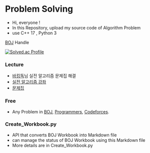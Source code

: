 # Problem Solving

- Hi, everyone !
- In this Repository, upload my source code of Algorithm Problem
- use C++ 17 , Python 3  

[BOJ](https://www.acmicpc.net/) Handle

[![Solved.ac Profile](http://mazassumnida.wtf/api/v2/generate_badge?boj=tree5678)](https://solved.ac/tree5678)


### Lecture
- [바킹독](https://blog.encrypted.gg/)님 실전 알고리즘 문제집 해결   
- [실전 알고리즘 강좌](https://blog.encrypted.gg/category/%EA%B0%95%EC%A2%8C/%EC%8B%A4%EC%A0%84%20%EC%95%8C%EA%B3%A0%EB%A6%AC%EC%A6%98?page=1)
- [문제집](https://github.com/encrypted-def/basic-algo-lecture/blob/master/workbook.md)

### Free  
- Any Problem in [BOJ](https://www.acmicpc.net/), [Programmers](https://programmers.co.kr/), [Codeforces](https://codeforces.com/).

### Create_Workbook.py
- API that converts BOJ Workbook into Markdown file
- can manage the status of BOJ Workbook using this Markdown file
- More details are in Create_Workbook.py